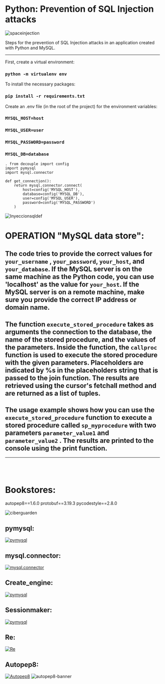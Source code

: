 # Python: Prevention of SQL Injection attacks
![spaceinjection](https://user-images.githubusercontent.com/90658763/183930258-9bf68857-712c-49fa-85ae-b468ca17e2fc.gif)

Steps for the prevention of SQL Injection attacks in an application created with Python and MySQL.

<hr/>

First, create a virtual environment:
### `python -m virtualenv env`

To install the necessary packages:
### `pip install -r requirements.txt`

Create an .env file (in the root of the project) for the environment variables:

### `MYSQL_HOST=host`
### `MYSQL_USER=user`
### `MYSQL_PASSWORD=password`
### `MYSQL_DB=database`

```console
. from decouple import config
import pymysql
import mysql.connector

def get_connection():
    return mysql.connector.connect(
        host=config('MYSQL_HOST'),        
        database=config('MYSQL_DB'),
        user=config('MYSQL_USER'),
        password=config('MYSQL_PASSWORD')
    )
```

![Inyeccionsqldef](https://user-images.githubusercontent.com/90658763/183928503-53df4acb-6de0-486f-b41a-f8a1335374a8.png)

# OPERATION "MySQL data store":

## The code tries to provide the correct values ​​for ```your_username``` , ```your_password```, ```your_host```, and ```your_database```. If the MySQL server is on the same machine as the Python code, you can use 'localhost' as the value for ```your_host```. If the MySQL server is on a remote machine, make sure you provide the correct IP address or domain name.

## The function ```execute_stored_procedure``` takes as arguments the connection to the database, the name of the stored procedure, and the values ​​of the parameters. Inside the function, the ```callproc``` function is used to execute the stored procedure with the given parameters. Placeholders are indicated by %s in the placeholders string that is passed to the join function. The results are retrieved using the cursor's fetchall method and are returned as a list of tuples.

## The usage example shows how you can use the ```execute_stored_procedure``` function to execute a stored procedure called ```sp_myprocedure``` with two parameters ```parameter_value1``` and ```parameter_value2``` . The results are printed to the console using the print function.

<hr/>

<br/><br/>

# Bookstores:
﻿autopep8==1.6.0
protobuf==3.19.3
pycodestyle==2.8.0

![ciberguarden](https://github.com/DESTHUbb/Defense-against-SQL-injection-attacks-with-Python/assets/90658763/88f2b448-0305-4b55-b94b-acb9365ebb71)


## pymysql:
 [![pymysql ](https://user-images.githubusercontent.com/90658763/232776563-2dfbe1b5-8dd3-4cab-9446-1c2f99bb2049.png)](https://pypi.org/project/pymysql/)

## mysql.connector:
[![mysql.connector](https://user-images.githubusercontent.com/90658763/232777656-87133a22-8239-4796-91b8-ca535c452000.png)](https://www.mysql.com/products/connector/)

## Create_engine:
 [![pymysql ](https://user-images.githubusercontent.com/90658763/236939383-c72bff9e-033e-4116-be80-4c9fc6acd797.png)](https://docs.sqlalchemy.org/en/20/core/engines.html)
 
## Sessionmaker:
 [![pymysql ](https://user-images.githubusercontent.com/90658763/236940458-55217f51-b276-4f63-bd71-a1cc460cb7e4.png)](https://docs.sqlalchemy.org/en/20/orm/session_basics.html)

## Re:

 [![Re](https://user-images.githubusercontent.com/90658763/236941506-7f8d03a1-8743-4238-b24d-9dc6ece7d9b3.png)](https://docs.python.org/3/library/re.html)

## Autopep8:

[![Autopep8](Autopep8)](https://pypi.org/project/autopep8/)
![autopep8-banner](https://github.com/DESTHUbb/Defense-against-SQL-injection-attacks-with-Python/assets/90658763/e3d83e43-7520-467d-bb3d-1a493f006202)




